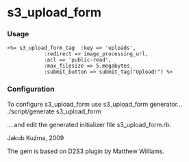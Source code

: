 # s3_upload_form

### Usage
    <%= s3_upload_form_tag  :key => 'uploads',
                :redirect => image_processing_url,
                :acl => 'public-read',
                :max_filesize => 5.megabytes,
                :submit_button => submit_tag("Upload!") %>

### Configuration

To configure s3_upload_form use s3_upload_form generator...
  ./script/generate s3_upload_form

... and edit the generated initializer file s3_upload_form.rb.

Jakub Kuźma, 2009

The gem is based on D2S3 plugin by Matthew Williams.

